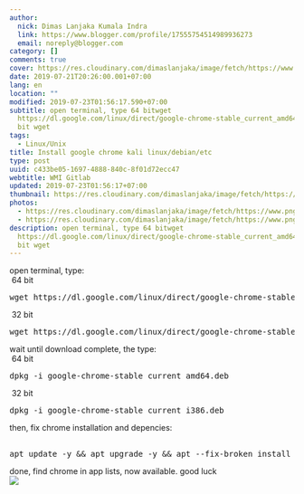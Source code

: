 ```yaml
---
author:
  nick: Dimas Lanjaka Kumala Indra
  link: https://www.blogger.com/profile/17555754514989936273
  email: noreply@blogger.com
category: []
comments: true
cover: https://res.cloudinary.com/dimaslanjaka/image/fetch/https://www.pngarts.com/files/3/Linux-PNG-Image-Background.png
date: 2019-07-21T20:26:00.001+07:00
lang: en
location: ""
modified: 2019-07-23T01:56:17.590+07:00
subtitle: open terminal, type 64 bitwget
  https://dl.google.com/linux/direct/google-chrome-stable_current_amd64.deb 32
  bit wget
tags:
  - Linux/Unix
title: Install google chrome kali linux/debian/etc
type: post
uuid: c433be05-1697-4888-840c-8f01d72ecc47
webtitle: WMI Gitlab
updated: 2019-07-23T01:56:17+07:00
thumbnail: https://res.cloudinary.com/dimaslanjaka/image/fetch/https://www.pngarts.com/files/3/Linux-PNG-Image-Background.png
photos:
  - https://res.cloudinary.com/dimaslanjaka/image/fetch/https://www.pngarts.com/files/3/Linux-PNG-Image-Background.png
  - https://res.cloudinary.com/dimaslanjaka/image/fetch/https://www.pngarts.com/files/3/Linux-PNG-Image-Background.png
description: open terminal, type 64 bitwget
  https://dl.google.com/linux/direct/google-chrome-stable_current_amd64.deb 32
  bit wget
---
```


<div dir="ltr" style="text-align: left;" trbidi="on">open terminal, type:<br>&nbsp;64 bit<br><pre>wget https://dl.google.com/linux/direct/google-chrome-stable_current_amd64.deb<br></pre>&nbsp;32 bit <br><pre>wget https://dl.google.com/linux/direct/google-chrome-stable_current_i386.deb<br></pre>wait until download complete, the type:  <br>&nbsp;64 bit<br><pre>dpkg -i google-chrome-stable_current_amd64.deb<br></pre>&nbsp;32 bit <br><pre>dpkg -i google-chrome-stable_current_i386.deb<br></pre> then, fix chrome installation and depencies: <pre><br>apt update -y &amp;&amp; apt upgrade -y &amp;&amp; apt --fix-broken install<br></pre> done, find chrome in app lists, now available. good luck </div><img src="https://res.cloudinary.com/dimaslanjaka/image/fetch/https://www.pngarts.com/files/3/Linux-PNG-Image-Background.png">
